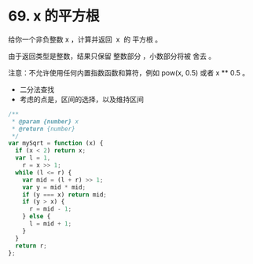 # 69. x 的平方根

给你一个非负整数 x ，计算并返回  x  的 平方根 。

由于返回类型是整数，结果只保留 整数部分 ，小数部分将被 舍去 。

注意：不允许使用任何内置指数函数和算符，例如 pow(x, 0.5) 或者 x \*\* 0.5 。

- 二分法查找
- 考虑的点是，区间的选择，以及维持区间

```js
/**
 * @param {number} x
 * @return {number}
 */
var mySqrt = function (x) {
  if (x < 2) return x;
  var l = 1,
    r = x >> 1;
  while (l <= r) {
    var mid = (l + r) >> 1;
    var y = mid * mid;
    if (y === x) return mid;
    if (y > x) {
      r = mid - 1;
    } else {
      l = mid + 1;
    }
  }
  return r;
};
```
